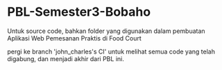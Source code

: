 # PBL-Semester3-Bobaho
Untuk source code, bahkan folder yang digunakan dalam pembuatan Aplikasi Web Pemesanan Praktis di Food Court

pergi ke branch 'john_charles's CI' untuk melihat semua code yang telah digabung, dan menjadi akhir dari PBL ini.
